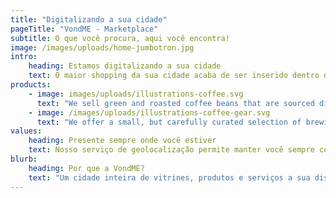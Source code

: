 ```yaml
---
title: "Digitalizando a sua cidade"
pageTitle: "VondME - Marketplace"
subtitle: O que você procura, aqui você encontra!
image: /images/uploads/home-jumbotron.jpg
intro:
    heading: Estamos digitalizando a sua cidade
    text: O maior shopping da sua cidade acaba de ser inserido dentro do seu celular!
products:
    - image: images/uploads/illustrations-coffee.svg
      text: "We sell green and roasted coffee beans that are sourced directly from independent farmers and farm cooperatives. We’re proud to offer a variety of coffee beans grown with great care for the environment and local communities. Check our post or contact us directly for current availability."
    - image: /images/uploads/illustrations-coffee-gear.svg
      text: "We offer a small, but carefully curated selection of brewing gear and tools for every taste and experience level. No matter if you roast your own beans or just bought your first french press, you’ll find a gadget to fall in love with in our shop."
values:
    heading: Presente sempre onde você estiver
    text: Nosso serviço de geolocalização permite manter você sempre conectado com os comércios da cidades que você estiver. Tenha acesso aos estoques de produtos, serviços ofertas e compre com facilidade o produto que quiser na sua cidade!
blurb:
    heading: Por que a VondME?
    text: "Um cidade inteira de vitrines, produtos e serviços a sua disposição! Por quê enfrentar trânsito, filas e possivelmente a falta de estoque do produto na loja? Na VondME você encontra o produto que quer e recebe onde você estiver! Para nós, fazemos muito mais do que lhe conectar com os produtos, serviços e ofertas que você quer... Lhe damos a sua liberdade!"
---
```

